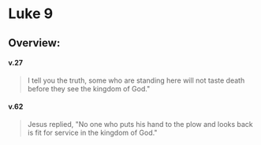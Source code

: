 # Luke 9

## Overview:


#### v.27
>I tell you the truth, some who are standing here will not taste death before they see the kingdom of God."

#### v.62
>Jesus replied, "No one who puts his hand to the plow and looks back is fit for service in the kingdom of God."

